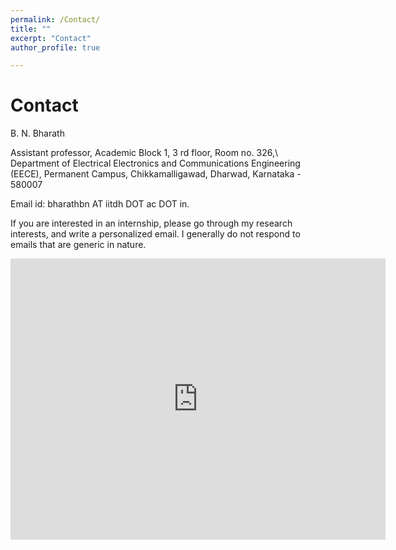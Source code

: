 ```yaml
---
permalink: /Contact/
title: ""
excerpt: "Contact"
author_profile: true

---
```


# Contact

B. N. Bharath 

Assistant professor, 
Academic Block 1, 3 rd floor, Room no. 326,\\
Department of Electrical Electronics and Communications Engineering (EECE),
Permanent Campus,
Chikkamalligawad, Dharwad,
Karnataka - 580007

Email id: bharathbn AT iitdh DOT ac DOT in.

If you are interested in an internship, please go through my research interests, and write a personalized email. I generally do not respond to emails that are generic in nature. 

<iframe src="https://www.google.com/maps/embed?pb=!1m18!1m12!1m3!1d3844.359492768464!2d74.92343857386146!3d15.518847353939437!2m3!1f0!2f0!3f0!3m2!1i1024!2i768!4f13.1!3m3!1m2!1s0x3bbf3374630048df%3A0xce8a50f437a61c46!2sIndian%20Institute%20Of%20Technology%20Dharwad!5e0!3m2!1sen!2sin!4v1687156240676!5m2!1sen!2sin" width="600" height="450" style="border:0;" allowfullscreen="" loading="lazy" referrerpolicy="no-referrer-when-downgrade"></iframe>
